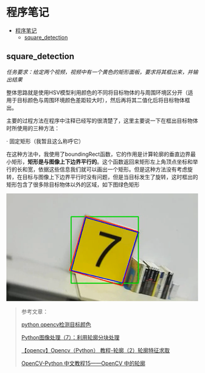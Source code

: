 # 程序笔记

<!-- TOC -->

- [程序笔记](#程序笔记)
    - [square_detection](#square_detection)

<!-- /TOC -->

## square_detection
*任务要求：给定两个视频，视频中有一个黄色的矩形面板，要求将其框出来，并输出结果*

整体思路就是使用HSV模型利用颜色的不同将目标物体的与周围环境区分开（适用于目标颜色与周围环境颜色差距较大时），然后再将其二值化后将目标物体框出。

主要的过程方法在程序中注释已经写的很清楚了，这里主要说一下在框出目标物体时所使用的三种方法：

· 固定矩形（我暂且这么称呼它）

在这种方法中，我使用了boundingRect函数，它的作用是计算轮廓的垂直边界最小矩形，**矩形是与图像上下边界平行的**。这个函数返回来矩形左上角顶点坐标和举行的长和宽，依据这些信息我们就可以画出一个矩形。但是这种方法没有考虑旋转，在目标与图像上下边界平行时没有问题，但是当目标发生了旋转，这时框出的矩形包含了很多除目标物体以外的区域，如下图绿色矩形

<div align=center>

![result1](square_detection/result1.png)

</div>

> 参考文章：
> 
> [python opencv检测目标颜色](https://blog.csdn.net/Lingdongtianxia/article/details/75194950)
>
> [Python图像处理（7）：利用轮廓分块处理](https://blog.csdn.net/lights_joy/article/details/46368197)
>
> [【opencv】Opencv（Python） 教程-轮廓（2）轮廓特征求取](https://blog.csdn.net/zj360202/article/details/79170265)
>
> [OpenCV-Python 中文教程15——OpenCV 中的轮廓](https://blog.csdn.net/zichen_ziqi/article/details/80912133)